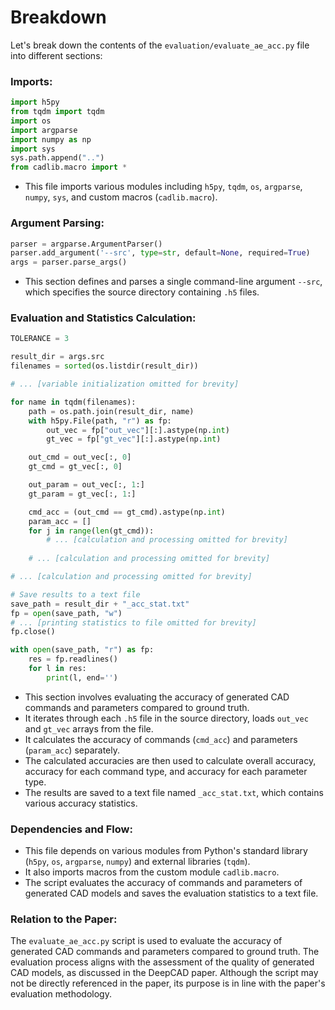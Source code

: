 # Breakdown
Let's break down the contents of the `evaluation/evaluate_ae_acc.py` file into different sections:

### Imports:
```python
import h5py
from tqdm import tqdm
import os
import argparse
import numpy as np
import sys
sys.path.append("..")
from cadlib.macro import *
```
- This file imports various modules including `h5py`, `tqdm`, `os`, `argparse`, `numpy`, `sys`, and custom macros (`cadlib.macro`).

### Argument Parsing:
```python
parser = argparse.ArgumentParser()
parser.add_argument('--src', type=str, default=None, required=True)
args = parser.parse_args()
```
- This section defines and parses a single command-line argument `--src`, which specifies the source directory containing `.h5` files.

### Evaluation and Statistics Calculation:
```python
TOLERANCE = 3

result_dir = args.src
filenames = sorted(os.listdir(result_dir))

# ... [variable initialization omitted for brevity]

for name in tqdm(filenames):
    path = os.path.join(result_dir, name)
    with h5py.File(path, "r") as fp:
        out_vec = fp["out_vec"][:].astype(np.int)
        gt_vec = fp["gt_vec"][:].astype(np.int)

    out_cmd = out_vec[:, 0]
    gt_cmd = gt_vec[:, 0]

    out_param = out_vec[:, 1:]
    gt_param = gt_vec[:, 1:]

    cmd_acc = (out_cmd == gt_cmd).astype(np.int)
    param_acc = []
    for j in range(len(gt_cmd)):
        # ... [calculation and processing omitted for brevity]
    
    # ... [calculation and processing omitted for brevity]

# ... [calculation and processing omitted for brevity]

# Save results to a text file
save_path = result_dir + "_acc_stat.txt"
fp = open(save_path, "w")
# ... [printing statistics to file omitted for brevity]
fp.close()

with open(save_path, "r") as fp:
    res = fp.readlines()
    for l in res:
        print(l, end='')
```
- This section involves evaluating the accuracy of generated CAD commands and parameters compared to ground truth.
- It iterates through each `.h5` file in the source directory, loads `out_vec` and `gt_vec` arrays from the file.
- It calculates the accuracy of commands (`cmd_acc`) and parameters (`param_acc`) separately.
- The calculated accuracies are then used to calculate overall accuracy, accuracy for each command type, and accuracy for each parameter type.
- The results are saved to a text file named `_acc_stat.txt`, which contains various accuracy statistics.

### Dependencies and Flow:
- This file depends on various modules from Python's standard library (`h5py`, `os`, `argparse`, `numpy`) and external libraries (`tqdm`).
- It also imports macros from the custom module `cadlib.macro`.
- The script evaluates the accuracy of commands and parameters of generated CAD models and saves the evaluation statistics to a text file.

### Relation to the Paper:
The `evaluate_ae_acc.py` script is used to evaluate the accuracy of generated CAD commands and parameters compared to ground truth. The evaluation process aligns with the assessment of the quality of generated CAD models, as discussed in the DeepCAD paper. Although the script may not be directly referenced in the paper, its purpose is in line with the paper's evaluation methodology.
